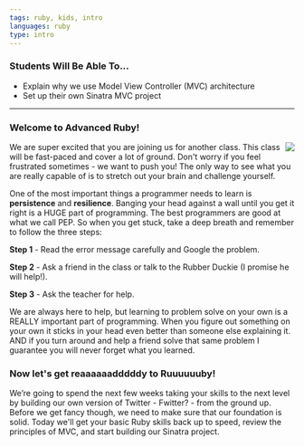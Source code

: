 ```yaml
---
tags: ruby, kids, intro
languages: ruby
type: intro
---
```


### Students Will Be Able To...
* Explain why we use Model View Controller (MVC) architecture
* Set up their own Sinatra MVC project

---
### Welcome to Advanced Ruby!
<img align="right" src="http://peter.alschitz.com/wp-content/uploads/2012/07/ruby-rails-sinatra.jpg"> We are super excited that you are joining us for another class. This class will be fast-paced and cover a lot of ground. Don't worry if you feel frustrated sometimes - we want to push you! The only way to see what you are really capable of is to stretch out your brain and challenge yourself. 

One of the most important things a programmer needs to learn is **persistence** and **resilience**. Banging your head against a wall until you get it right is a HUGE part of programming. The best programmers are good at what we call PEP. So when you get stuck, take a deep breath and remember to follow the three steps:

**Step 1** - Read the error message carefully and Google the problem.

**Step 2** - Ask a friend in the class or talk to the Rubber Duckie (I promise he will help!). 

**Step 3** - Ask the teacher for help.

We are always here to help, but learning to problem solve on your own is a REALLY important part of programming. When you figure out something on your own it sticks in your head even better than someone else explaining it. AND if you turn around and help a friend solve that same problem I guarantee you will never forget what you learned.

### Now let's get reaaaaaadddddy to Ruuuuuuby!

We’re going to spend the next few weeks taking your skills to the next level by building our own version of Twitter - Fwitter? - from the ground up. Before we get fancy though, we need to make sure that our foundation is solid. Today we'll get your basic Ruby skills back up to speed, review the principles of MVC, and start building our Sinatra project. 
